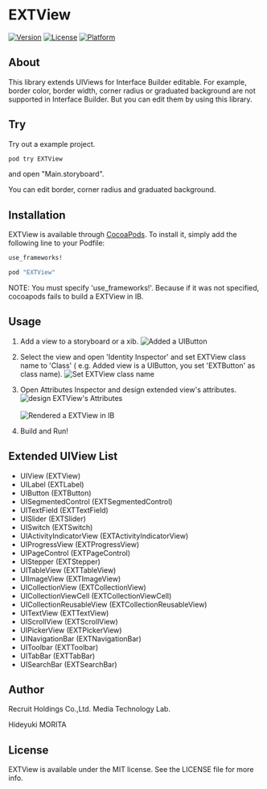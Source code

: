 # EXTView

<!-- [![CI Status](http://img.shields.io/travis/MORITA Hideyuki/EXTView.svg?style=flat)](https://travis-ci.org/MORITA Hideyuki/EXTView) -->
[![Version](https://img.shields.io/cocoapods/v/EXTView.svg?style=flat)](http://cocoapods.org/pods/EXTView)
[![License](https://img.shields.io/cocoapods/l/EXTView.svg?style=flat)](http://cocoapods.org/pods/EXTView)
[![Platform](https://img.shields.io/cocoapods/p/EXTView.svg?style=flat)](http://cocoapods.org/pods/EXTView)

## About

This library extends UIViews for Interface Builder editable. For example, border color, border width, corner radius or graduated background are not supported in Interface Builder. But you can edit them by using this library.

## Try

Try out a example project.

```bash
pod try EXTView
```

and open "Main.storyboard".

You can edit border, corner radius and graduated background.

## Installation

EXTView is available through [CocoaPods](http://cocoapods.org). To install
it, simply add the following line to your Podfile:

```ruby
use_frameworks!

pod "EXTView"
```

NOTE: You must specify 'use_frameworks!'. Because if it was not specified, cocoapods fails to build a EXTView in IB.

## Usage

1. Add a view to a storyboard or  a xib.
![Added a UIButton](https://github.com/recruit-mtl/EXTView/raw/master/Images/README/added_buttton.png)

1. Select the view and open 'Identity Inspector' and set EXTView class name to 'Class' ( e.g. Added view is a UIButton, you set 'EXTButton' as class name).
![Set EXTView class name](https://github.com/recruit-mtl/EXTView/raw/master/Images/README/identity_inspector.png)

1. Open Attributes Inspector and design extended view's attributes.
![design EXTView's Attributes](https://github.com/recruit-mtl/EXTView/raw/master/Images/README/attributes_inspector2.png)<br/><br/>
![Rendered a EXTView in IB](https://github.com/recruit-mtl/EXTView/raw/master/Images/README/set_attributes_button.png)

1. Build and Run!

## Extended UIView List
- UIView (EXTView)
- UILabel (EXTLabel)
- UIButton (EXTButton)
- UISegmentedControl (EXTSegmentedControl)
- UITextField (EXTTextField)
- UISlider (EXTSlider)
- UISwitch (EXTSwitch)
- UIActivityIndicatorView (EXTActivityIndicatorView)
- UIProgressView (EXTProgressView)
- UIPageControl (EXTPageControl)
- UIStepper (EXTStepper)
- UITableView (EXTTableView)
- UIImageView (EXTImageView)
- UICollectionView (EXTCollectionView)
- UICollectionViewCell (EXTCollectionViewCell)
- UICollectionReusableView (EXTCollectionReusableView)
- UITextView (EXTTextView)
- UIScrollView (EXTScrollView)
- UIPickerView (EXTPickerView)
- UINavigationBar (EXTNavigationBar)
- UIToolbar (EXTToolbar)
- UITabBar (EXTTabBar)
- UISearchBar (EXTSearchBar)

## Author

Recruit Holdings Co.,Ltd. Media Technology Lab.

Hideyuki MORITA

## License

EXTView is available under the MIT license. See the LICENSE file for more info.
